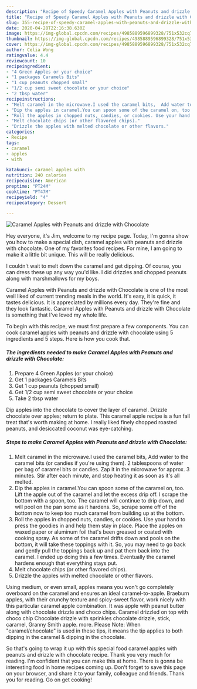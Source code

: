 ```yaml
---
description: "Recipe of Speedy Caramel Apples with Peanuts and drizzle with Chocolate"
title: "Recipe of Speedy Caramel Apples with Peanuts and drizzle with Chocolate"
slug: 355-recipe-of-speedy-caramel-apples-with-peanuts-and-drizzle-with-chocolate
date: 2020-04-28T22:16:38.630Z
image: https://img-global.cpcdn.com/recipes/4985889596899328/751x532cq70/caramel-apples-with-peanuts-and-drizzle-with-chocolate-recipe-main-photo.jpg
thumbnail: https://img-global.cpcdn.com/recipes/4985889596899328/751x532cq70/caramel-apples-with-peanuts-and-drizzle-with-chocolate-recipe-main-photo.jpg
cover: https://img-global.cpcdn.com/recipes/4985889596899328/751x532cq70/caramel-apples-with-peanuts-and-drizzle-with-chocolate-recipe-main-photo.jpg
author: Celia Wong
ratingvalue: 4.4
reviewcount: 10
recipeingredient:
- "4 Green Apples or your choice"
- "1 packages Caramels Bits"
- "1 cup peanuts chopped small"
- "1/2 cup semi sweet chocolate or your choice"
- "2 tbsp water"
recipeinstructions:
- "Melt caramel in the microwave.I used the caramel bits,  Add water to the caramel bits (or candies if you&#39;re using them). 2 tablespoons of water per bag of caramel bits or candies. Zap it in the microwave for approx. 3 minutes. Stir after each minute, and stop heating it as soon as it&#39;s all melted."
- "Dip the apples in caramel.You can spoon some of the caramel on, too. Lift the apple out of the caramel and let the excess drip off. I scrape the bottom with a spoon, too. The caramel will continue to drip down, and will pool on the pan some as it hardens. So, scrape some off of the bottom now to keep too much caramel from building up at the bottom."
- "Roll the apples in chopped nuts, candies, or cookies. Use your hand to press the goodies in and help them stay in place. Place the apples on waxed paper or aluminum foil that&#39;s been greased or coated with cooking spray. As some of the caramel drifts down and pools on the bottom, it will take these toppings with it. So, you may need to go back and gently pull the toppings back up and pat them back into the caramel. I ended up doing this a few times. Eventually the caramel hardens enough that everything stays put."
- "Melt chocolate chips (or other flavored chips)."
- "Drizzle the apples with melted chocolate or other flavors."
categories:
- Recipe
tags:
- caramel
- apples
- with

katakunci: caramel apples with 
nutrition: 240 calories
recipecuisine: American
preptime: "PT24M"
cooktime: "PT47M"
recipeyield: "4"
recipecategory: Dessert

---
```



![Caramel Apples with Peanuts and drizzle with Chocolate](https://img-global.cpcdn.com/recipes/4985889596899328/751x532cq70/caramel-apples-with-peanuts-and-drizzle-with-chocolate-recipe-main-photo.jpg)

Hey everyone, it's Jim, welcome to my recipe page. Today, I'm gonna show you how to make a special dish, caramel apples with peanuts and drizzle with chocolate. One of my favorites food recipes. For mine, I am going to make it a little bit unique. This will be really delicious.

I couldn&#39;t wait to melt down the caramel and get dipping. Of course, you can dress these up any way you&#39;d like. I did drizzles and chopped peanuts along with marshmallows for my boys.

Caramel Apples with Peanuts and drizzle with Chocolate is one of the most well liked of current trending meals in the world. It's easy, it is quick, it tastes delicious. It is appreciated by millions every day. They're fine and they look fantastic. Caramel Apples with Peanuts and drizzle with Chocolate is something that I've loved my whole life.


To begin with this recipe, we must first prepare a few components. You can cook caramel apples with peanuts and drizzle with chocolate using 5 ingredients and 5 steps. Here is how you cook that.

<!--inarticleads1-->

##### The ingredients needed to make Caramel Apples with Peanuts and drizzle with Chocolate:

1. Prepare 4 Green Apples (or your choice)
1. Get 1 packages Caramels Bits
1. Get 1 cup peanuts (chopped small)
1. Get 1/2 cup semi sweet chocolate or your choice
1. Take 2 tbsp water


Dip apples into the chocolate to cover the layer of caramel. Drizzle chocolate over apples; return to plate. This caramel apple recipe is a fun fall treat that&#39;s worth making at home. I really liked finely chopped roasted peanuts, and desiccated coconut was eye-catching. 

<!--inarticleads2-->

##### Steps to make Caramel Apples with Peanuts and drizzle with Chocolate:

1. Melt caramel in the microwave.I used the caramel bits,  Add water to the caramel bits (or candies if you&#39;re using them). 2 tablespoons of water per bag of caramel bits or candies. Zap it in the microwave for approx. 3 minutes. Stir after each minute, and stop heating it as soon as it&#39;s all melted.
1. Dip the apples in caramel.You can spoon some of the caramel on, too. Lift the apple out of the caramel and let the excess drip off. I scrape the bottom with a spoon, too. The caramel will continue to drip down, and will pool on the pan some as it hardens. So, scrape some off of the bottom now to keep too much caramel from building up at the bottom.
1. Roll the apples in chopped nuts, candies, or cookies. Use your hand to press the goodies in and help them stay in place. Place the apples on waxed paper or aluminum foil that&#39;s been greased or coated with cooking spray. As some of the caramel drifts down and pools on the bottom, it will take these toppings with it. So, you may need to go back and gently pull the toppings back up and pat them back into the caramel. I ended up doing this a few times. Eventually the caramel hardens enough that everything stays put.
1. Melt chocolate chips (or other flavored chips).
1. Drizzle the apples with melted chocolate or other flavors.


Using medium, or even small, apples means you won&#39;t go completely overboard on the caramel and ensures an ideal caramel-to-apple. Braeburn apples, with their crunchy texture and spicy-sweet flavor, work nicely with this particular caramel apple combination. It was apple with peanut butter along with chocolate drizzle and choco chips. Caramel drizzled on top with choco chip Chocolate drizzle with sprinkles chocolate drizzle, stick, caramel, Granny Smith apple. more. Please Note: When &#34;caramel/chocolate&#34; is used in these tips, it means the tip applies to both dipping in the caramel &amp; dipping in the chocolate. 

So that's going to wrap it up with this special food caramel apples with peanuts and drizzle with chocolate recipe. Thank you very much for reading. I'm confident that you can make this at home. There is gonna be interesting food in home recipes coming up. Don't forget to save this page on your browser, and share it to your family, colleague and friends. Thank you for reading. Go on get cooking!
